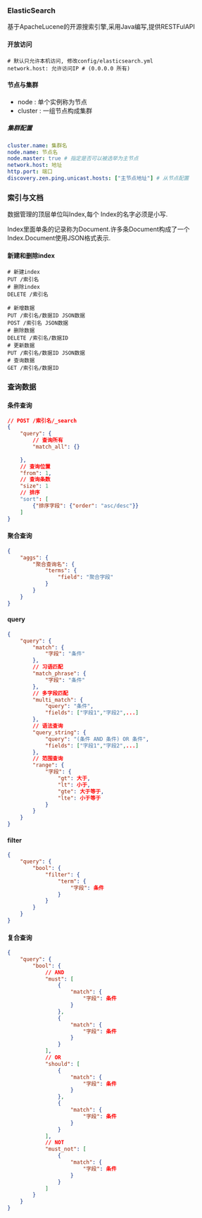 ### ElasticSearch

基于ApacheLucene的开源搜索引擎,采用Java编写,提供RESTFulAPI

#### 开放访问

```shell
# 默认只允许本机访问, 修改config/elasticsearch.yml
network.host: 允许访问IP # (0.0.0.0 所有)
```

#### 节点与集群

+ node : 单个实例称为节点
+ cluster : 一组节点构成集群

##### 集群配置

```yaml
cluster.name: 集群名
node.name: 节点名
node.master: true # 指定是否可以被选举为主节点
network.host: 地址
http.port: 端口
discovery.zen.ping.unicast.hosts: ["主节点地址"] # 从节点配置
```

### 索引与文档

数据管理的顶层单位叫Index,每个 Index的名字必须是小写.

Index里面单条的记录称为Document.许多条Document构成了一个Index.Document使用JSON格式表示.

#### 新建和删除index

```shell
# 新建index
PUT /索引名
# 删除index
DELETE /索引名

# 新增数据
PUT /索引名/数据ID JSON数据
POST /索引名 JSON数据
# 删除数据
DELETE /索引名/数据ID
# 更新数据
PUT /索引名/数据ID JSON数据
# 查询数据
GET /索引名/数据ID
```

### 查询数据

#### 条件查询

```json
// POST /索引名/_search
{
	"query": {
        // 查询所有
		"match_all": {}
        
	},
    // 查询位置
	"from": 1,
    // 查询条数
	"size": 1
    // 排序
    "sort": [
		{"排序字段": {"order": "asc/desc"}}
	]
}
```

#### 聚合查询

```json
{
	"aggs": {
		"聚合查询名": {
			"terms": {
				"field": "聚合字段"
			}
		}
	}
}
```

#### query

```json
{
	"query": {
		"match": {
			"字段": "条件"
		},
        // 习语匹配
        "match_phrase": {
			"字段": "条件"
		},
        // 多字段匹配
        "multi_match": {
			"query": "条件",
			"fields": ["字段1","字段2",...]
		},
        // 语法查询
        "query_string": {
			"query": "(条件 AND 条件) OR 条件",
            "fields": ["字段1","字段2",...]
		},
        // 范围查询
        "range": {
			"字段": {
                "gt": 大于,
				"lt": 小于,
				"gte": 大于等于,
				"lte": 小于等于
			}
		}
	}
}
```

#### filter

```json
{
	"query": {
		"bool": {
			"filter": {
				"term": {
					"字段": 条件
				}
			}
		}
	}
}
```

#### 复合查询

```json
{
	"query": {
		"bool": {
            // AND
			"must": [
				{
					"match": {
						"字段": 条件
					}
				},
				{
					"match": {
						"字段": 条件
					}
				}
			],
            // OR
			"should": [
				{
					"match": {
						"字段": 条件
					}
				},
				{
					"match": {
						"字段": 条件
					}
				}
			],
            // NOT
            "must_not": [
				{
					"match": {
						"字段": 条件
					}
				}
			]
		}
	}
}
```

